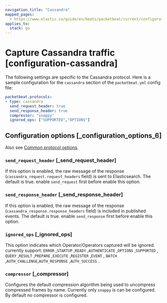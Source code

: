 ```yaml
---
navigation_title: "Cassandra"
mapped_pages:
  - https://www.elastic.co/guide/en/beats/packetbeat/current/configuration-cassandra.html
applies_to:
  stack: ga
---
```


# Capture Cassandra traffic [configuration-cassandra]


The following settings are specific to the Cassandra protocol. Here is a sample configuration for the `cassandra` section of the `packetbeat.yml` config file:

```yaml
packetbeat.protocols:
- type: cassandra
  send_request_header: true
  send_response_header: true
  compressor: "snappy"
  ignored_ops: ["SUPPORTED","OPTIONS"]
```

## Configuration options [_configuration_options_6]

Also see [Common protocol options](/reference/packetbeat/common-protocol-options.md).

### `send_request_header` [_send_request_header]

If this option is enabled, the raw message of the response (`cassandra_request.request_headers` field) is sent to Elasticsearch. The default is true. enable `send_request` first before enable this option.


### `send_response_header` [_send_response_header]

If this option is enabled, the raw message of the response (`cassandra_response.response_headers` field) is included in published events. The default is true. enable `send_response` first before enable this option.


### `ignored_ops` [_ignored_ops]

This option indicates which Operator/Operators captured will be ignored. currently support: `ERROR` ,`STARTUP` ,`READY` ,`AUTHENTICATE` ,`OPTIONS` ,`SUPPORTED` , `QUERY` ,`RESULT` ,`PREPARE` ,`EXECUTE` ,`REGISTER`  ,`EVENT` , `BATCH` ,`AUTH_CHALLENGE`,`AUTH_RESPONSE` ,`AUTH_SUCCESS` .


### `compressor` [_compressor]

Configures the default compression algorithm being used to uncompress compressed frames by name. Currently only `snappy` is can be configured. By default no compressor is configured.



